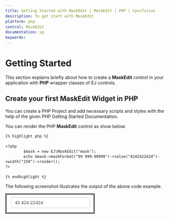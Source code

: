 ```yaml
---
title: Getting Started with MaskEdit | MaskEdit | PHP | Syncfusion
description: To get start with MaskEdit
platform: php
control: MaskEdit
documentation: ug
keywords: 
---
```

# Getting Started

This section explains briefly about how to create a **MaskEdit** control in your application with **PHP** wrapper classes of EJ controls.

## Create your first MaskEdit Widget in PHP

You can create a PHP Project and add necessary scripts and styles with the help of the given PHP Getting Started Documentation.

You can render the PHP **MaskEdit** control as show below.


    {% highlight php %}

    <?php
            $mask = new EJ\MaskEdit("mask");
            echo $mask->maskFormat("99 999-99999")->value("4242422424")->width("250")->render();
    ?>

    {% endhighlight %}


The following screenshot illustrates the output of the above code example.

![](Getting-Started_images/Getting-Started_img1.jpeg)

